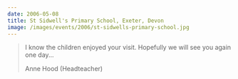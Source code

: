 ```yaml
---
date: 2006-05-08
title: St Sidwell's Primary School, Exeter, Devon
image: /images/events/2006/st-sidwells-primary-school.jpg
---
```


> I know the children enjoyed your visit. Hopefully we will see you again one day...
> 
> <footer>Anne Hood (Headteacher)</footer>

